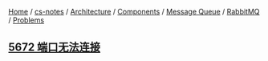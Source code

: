 [Home](https://mengxianbin.github.io) /
[cs-notes](https://mengxianbin.github.io/cs-notes/site) /
[Architecture](https://mengxianbin.github.io/cs-notes/site/Architecture) /
[Components](https://mengxianbin.github.io/cs-notes/site/Architecture/Components) /
[Message Queue](https://mengxianbin.github.io/cs-notes/site/Architecture/Components/Message%20Queue) /
[RabbitMQ](https://mengxianbin.github.io/cs-notes/site/Architecture/Components/Message%20Queue/RabbitMQ) /
[Problems](https://mengxianbin.github.io/cs-notes/site/Architecture/Components/Message%20Queue/RabbitMQ/Problems)

## [5672 端口无法连接](https://mengxianbin.github.io/cs-notes/site/Architecture/Components/Message%20Queue/RabbitMQ/Problems/5672%20%E7%AB%AF%E5%8F%A3%E6%97%A0%E6%B3%95%E8%BF%9E%E6%8E%A5)
